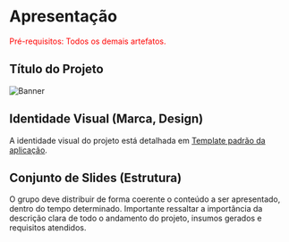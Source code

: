 # Apresentação

<span style="color:red">Pré-requisitos: Todos os demais artefatos.</span>

## Título do Projeto

![Banner](https://github.com/ICEI-PUC-Minas-PMV-ADS/pmv-ads-2023-2-e4-proj-dad-t3-maisbeleza/assets/100447878/9d7426d8-cb4b-46ba-a055-34ce4f65ede2)

## Identidade Visual (Marca, Design)

A identidade visual do projeto está detalhada em <a href="https://github.com/ICEI-PUC-Minas-PMV-ADS/pmv-ads-2023-2-e4-proj-dad-t3-maisbeleza/blob/main/docs/06-Template%20Padr%C3%A3o%20da%20Aplica%C3%A7%C3%A3o.md">Template padrão da aplicação</a>.

## Conjunto de Slides (Estrutura)

O grupo deve distribuir de forma coerente o conteúdo a ser apresentado, dentro do tempo determinado. Importante ressaltar a importância da descrição clara de todo o andamento do projeto, insumos gerados e requisitos atendidos.
